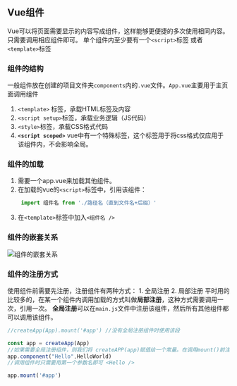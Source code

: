 ## Vue组件

Vue可以将页面需要显示的内容写成组件，这样能够更便捷的多次使用相同内容。只需要调用相应组件即可。
单个组件内至少要有一个`<script>`标签 或者`<template>`标签

### 组件的结构
一般组件放在创建的项目文件夹`components`内的`.vue`文件。`App.vue`主要用于主页面调用组件

1.  `<template>` 标签，承载HTML标签及内容
2.  `<script setup>`标签，承载业务逻辑（JS代码）
3.  `<style>`标签，承载CSS格式代码 
4.  **`<script scoped>`** vue中有一个特殊标签，这个标签用于将css格式仅应用于该组件内，不会影响全局。

### 组件的加载
1. 需要一个app.vue来加载其他组件。
2. 在加载的vue的`<script>`标签中，引用该组件：
   ```js
    import 组件名 from './路径名（直到文件名+后缀）'
   ```
3. 在`<template>`标签中加入`<组件名 />`

### 组件的嵌套关系
![组件的嵌套关系]()

### 组件的注册方式
使用组件前需要先注册，注册组件有两种方式： 1. 全局注册  2. 局部注册
平时用的比较多的，在某一个组件内调用加载的方式叫做**局部注册**，这种方式需要调用一次，引用一次。
**全局注册**可以在`main.js`文件中注册该组件，然后所有其他组件都可以调用该组件。
```js
//createApp(App).mount('#app') //没有全局注册组件时使用该段

const app = createApp(App)
//如果需要全局注册组件，则我们将 createAPP(app)赋值给一个常量。在调用mount()前注册组件
app.component("Hello",HelloWorld)
//调用组件时只需要用第一个参数名即可 <Hello />

app.mount('#app')
```

